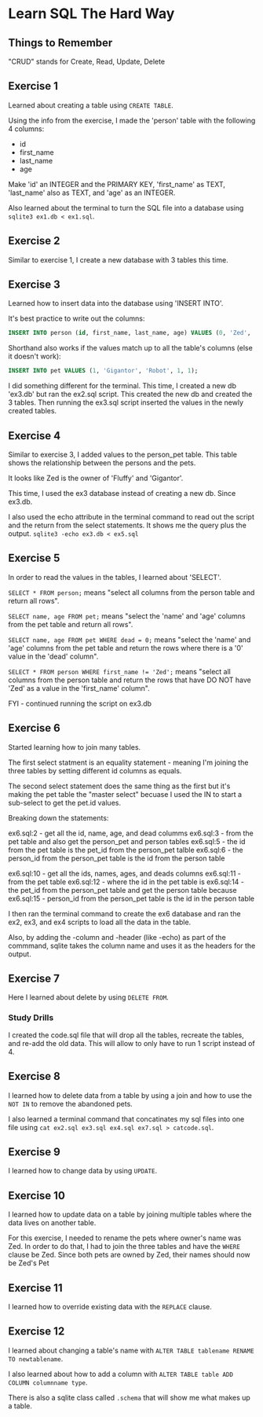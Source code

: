 # Learn SQL The Hard Way

## Things to Remember

"CRUD" stands for Create, Read, Update, Delete

## Exercise 1

Learned about creating a table using `CREATE TABLE`.

Using the info from the exercise, I made the 'person' table with the following 4 columns:

* id
* first_name
* last_name
* age

Make 'id' an INTEGER and the PRIMARY KEY, 'first_name' as TEXT, 'last_name' also as TEXT, and 'age' as an INTEGER.

Also learned about the terminal to turn the SQL file into a database using `sqlite3 ex1.db < ex1.sql`.

## Exercise 2

Similar to exercise 1, I create a new database with 3 tables this time.

## Exercise 3

Learned how to insert data into the database using 'INSERT INTO'.

It's best practice to write out the columns:
```sql
INSERT INTO person (id, first_name, last_name, age) VALUES (0, 'Zed', 'Shaw', 37);
```

Shorthand also works if the values match up to all the table's columns (else it doesn't work):
```sql
INSERT INTO pet VALUES (1, 'Gigantor', 'Robot', 1, 1);
```

I did something different for the terminal. This time, I created a new db 'ex3.db' but ran the ex2.sql script. This created the new db and created the 3 tables. Then running the ex3.sql script inserted the values in the newly created tables.

## Exercise 4

Similar to exercise 3, I added values to the person_pet table.
This table shows the relationship between the persons and the pets.

It looks like Zed is the owner of 'Fluffy' and 'Gigantor'.

This time, I used the ex3 database instead of creating a new db. Since ex3.db.

I also used the echo attribute in the terminal command to read out the script and the return from the select statements. It shows me the query plus the output.
`sqlite3 -echo ex3.db < ex5.sql`

## Exercise 5

In order to read the values in the tables, I learned about 'SELECT'.

`SELECT * FROM person;` means "select all columns from the person table and return all rows".

`SELECT name, age FROM pet;` means "select the 'name' and 'age' columns from the pet table and return all rows".

`SELECT name, age FROM pet WHERE dead = 0;` means "select the 'name' and 'age' columns from the pet table and return the rows where there is a '0' value in the 'dead' column".

`SELECT * FROM person WHERE first_name != 'Zed';` means "select all columns from the person table and return the rows that have DO NOT have 'Zed' as a value in the 'first_name' column".

FYI - continued running the script on ex3.db

## Exercise 6

Started learning how to join many tables.

The first select statment is an equality statement - meaning I'm joining the three tables by setting different id columns as equals.

The second select statement does the same thing as the first but it's making the pet table the "master select" becuase I used the IN to start a sub-select to get the pet.id values.

Breaking down the statements:

ex6.sql:2 - get all the id, name, age, and dead columms
ex6.sql:3 - from the pet table and also get the person_pet and person tables
ex6.sql:5 - the id from the pet table is the pet_id from the person_pet talble
ex6.sql:6 - the person_id from the person_pet table is the id from the person table

ex6.sql:10 - get all the ids, names, ages, and deads columns
ex6.sql:11 - from the pet table
ex6.sql:12 - where the id in the pet table is
ex6.sql:14 - the pet_id from the person_pet table and get the person table because
ex6.sql:15 - person_id from the person_pet table is the id in the person table

I then ran the terminal command to create the ex6 database and ran the ex2, ex3, and ex4 scripts to load all the data in the table.

Also, by adding the -column and -header (like -echo) as part of the commmand, sqlite takes the column name and uses it as the headers for the output.

## Exercise 7

Here I learned about delete by using `DELETE FROM`.

### Study Drills

I created the code.sql file that will drop all the tables, recreate the tables, and re-add the old data. This will allow to only have to run 1 script instead of 4.

## Exercise 8

I learned how to delete data from a table by using a join and how to use the `NOT IN` to remove the abandoned pets.

I also learned a terminal command that concatinates my sql files into one file using `cat ex2.sql ex3.sql ex4.sql ex7.sql > catcode.sql`.

## Exercise 9

I learned how to change data by using `UPDATE`.

## Exercise 10

I learned how to update data on a table by joining multiple tables where the data lives on another table.

For this exercise, I needed to rename the pets where owner's name was Zed. In order to do that, I had to join the three tables and have the `WHERE` clause be Zed. Since both pets are owned by Zed, their names should now be Zed's Pet

## Exercise 11

I learned how to override existing data with the `REPLACE` clause.

## Exercise 12

I learned about changing a table's name with `ALTER TABLE tablename RENAME TO newtablename`.

I also learned about how to add a column with `ALTER TABLE table ADD COLUMN columnname type`.

There is also a sqlite class called `.schema` that will show me what makes up a table.
